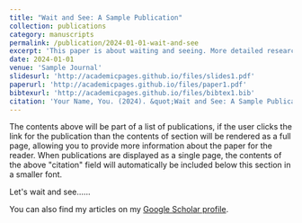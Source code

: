 ```yaml
---
title: "Wait and See: A Sample Publication"
collection: publications
category: manuscripts
permalink: /publication/2024-01-01-wait-and-see
excerpt: 'This paper is about waiting and seeing. More detailed research is left for future work.'
date: 2024-01-01
venue: 'Sample Journal'
slidesurl: 'http://academicpages.github.io/files/slides1.pdf'
paperurl: 'http://academicpages.github.io/files/paper1.pdf'
bibtexurl: 'http://academicpages.github.io/files/bibtex1.bib'
citation: 'Your Name, You. (2024). &quot;Wait and See: A Sample Publication.&quot; <i>Sample Journal</i>. 1(1).'
---
```


The contents above will be part of a list of publications, if the user clicks the link for the publication than the contents of section will be rendered as a full page, allowing you to provide more information about the paper for the reader. When publications are displayed as a single page, the contents of the above "citation" field will automatically be included below this section in a smaller font.

Let's wait and see......

You can also find my articles on my [Google Scholar profile](https://scholar.google.com/citations?user=YOUR_GOOGLE_SCHOLAR_ID).

